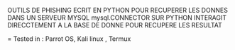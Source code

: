 OUTILS DE PHISHING ECRIT EN PYTHON POUR RECUPERER LES DONNES DANS UN SERVEUR MYSQL 
mysql.CONNECTOR SUR PYTHON INTERAGIT DIRECCTEMENT A LA BASE DE DONNE POUR RECUPERE LES RESULTAT

= Tested in :
Parrot OS, Kali linux , Termux 
